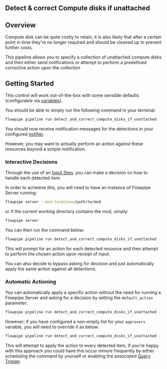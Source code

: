 ## Detect & correct Compute disks if unattached

## Overview

Compute disk can be quite costly to retain, it is also likely that after a certain point in time they're no longer required and should be cleaned up to prevent further costs.

This pipeline allows you to specify a collection of unattached compute disks and then either send notifications or attempt to perform a predefined corrective action upon the collection

## Getting Started

This control will work out-of-the-box with some sensible defaults (configurable via [variables](https://flowpipe.io/docs/build/mod-variables)).

You should be able to simply run the following command in your terminal:

```sh
flowpipe pipeline run detect_and_correct_compute_disks_if_unattached
```

You should now receive notification messages for the detections in your configured [notifier](https://flowpipe.io/docs/reference/config-files/notifier).

However, you may want to actually perform an action against these resources beyond a simple notification.

### Interactive Decisions

Through the use of an [Input Step](https://flowpipe.io/docs/build/input), you can make a decision on how to handle each detected item.

In order to acheieve this, you will need to have an instance of Flowpipe Server running:

```sh
flowpipe server --mod-location=/path/to/mod
```

or if the current working directory contains the mod, simply:

```sh
flowpipe server
```

You can then run the command below:
```sh
flowpipe pipeline run detect_and_correct_compute_disks_if_unattached --host local --arg='approvers=["default"]'
```

This will prompt for an action for each detected resource and then attempt to perform the chosen action upon receipt of input.

You can also decide to bypass asking for decision and just automatically apply the same action against all detections.

### Automatic Actioning

You can automatically apply a specific action without the need for running a Flowpipe Server and asking for a decision by setting the `default_action` parameter:

```sh
flowpipe pipeline run detect_and_correct_compute_disks_if_unattached --arg='default_action="delete_disk"'
```

However; if you have configured a non-empty list for your `approvers` variable, you will need to override it as below:

```sh
flowpipe pipeline run detect_and_correct_compute_disks_if_unattached --arg='approvers=[]' --arg='default_action="delete_disk"'
```

This will attempt to apply the action to every detected item, if you're happy with this approach you could have this occur mmore frequently by either scheduling the command by yourself or enabling the associated [Query Trigger](https://hub.flowpipe.io/mods/turbot/azure_thrifty/triggers/azure_thrifty.trigger.query.detect_and_correct_compute_disks_if_unattached).